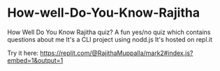 # How-well-Do-You-Know-Rajitha
How Well Do You Know Rajitha quiz?
A fun yes/no quiz which contains questions about me
It's a CLI project using nodd.js
It's hosted on repl.it

Try it here: https://replit.com/@RajithaMuppalla/mark2#index.js?embed=1&output=1
